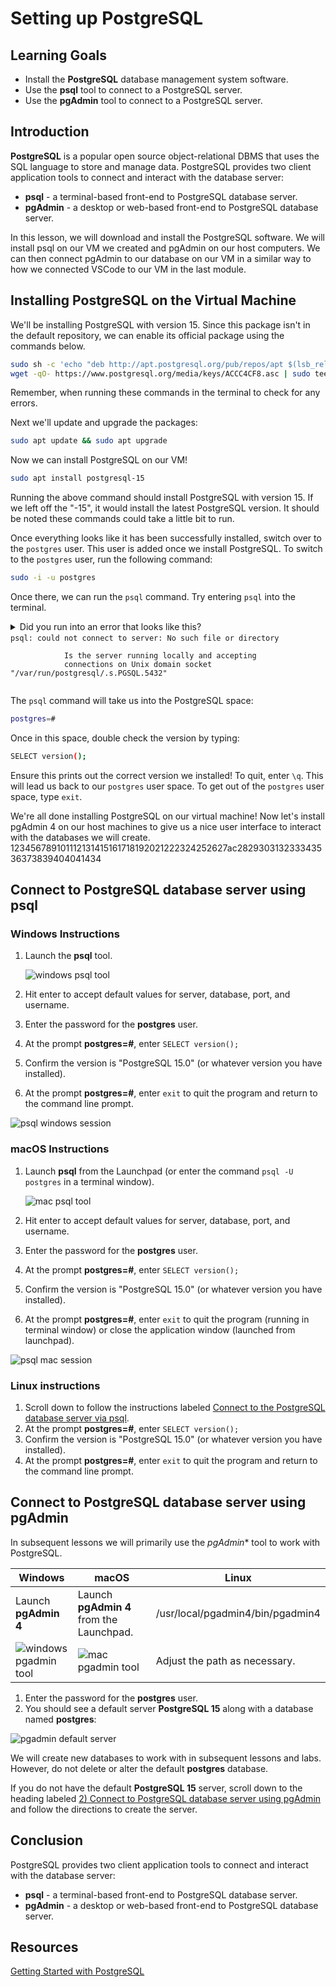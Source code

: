 # Setting up PostgreSQL

## Learning Goals

- Install the **PostgreSQL** database management system software.
- Use the **psql** tool to connect to a PostgreSQL server.
- Use the **pgAdmin** tool to connect to a PostgreSQL server.

## Introduction

**PostgreSQL** is a popular open source object-relational DBMS that uses the
SQL language to store and manage data. PostgreSQL provides two client
application tools to connect and interact with the database server:

- **psql** - a terminal-based front-end to PostgreSQL database server.
- **pgAdmin** - a desktop or web-based front-end to PostgreSQL database server.

In this lesson, we will download and install the PostgreSQL software. We will
install psql on our VM we created and pgAdmin on our host computers. We can then
connect pgAdmin to our database on our VM in a similar way to how we connected
VSCode to our VM in the last module.

## Installing PostgreSQL on the Virtual Machine

We'll be installing PostgreSQL with version 15. Since this package isn't in the
default repository, we can enable its official package using the commands below.

```bash
sudo sh -c 'echo "deb http://apt.postgresql.org/pub/repos/apt $(lsb_release -cs)-pgdg main" > /etc/apt/sources.list.d/pgdg.list'
wget -qO- https://www.postgresql.org/media/keys/ACCC4CF8.asc | sudo tee /etc/apt/trusted.gpg.d/pgdg.asc &>/dev/null
```

Remember, when running these commands in the terminal to check for any errors.

Next we'll update and upgrade the packages:

```bash
sudo apt update && sudo apt upgrade
```

Now we can install PostgreSQL on our VM!

```bash
sudo apt install postgresql-15
```

Running the above command should install PostgreSQL with version 15. If we left
off the "-15", it would install the latest PostgreSQL version. It should be
noted these commands could take a little bit to run.

Once everything looks like it has been successfully installed, switch over to
the `postgres` user. This user is added once we install PostgreSQL. To switch to
the `postgres` user, run the following command:

```bash
sudo -i -u postgres
```

Once there, we can run the `psql` command. Try entering `psql` into the
terminal.

<details>
    <summary>Did you run into an error that looks like this? <br>
      <code>psql: could not connect to server: No such file or directory<br>
            Is the server running locally and accepting
            connections on Unix domain socket "/var/run/postgresql/.s.PGSQL.5432"
      </code>
    </summary>

  <p>If so, don't worry! It just means PostgreSQL is probably not running!</p>
  <p>Type <code>exit</code> to get out of the `postgres` user space and then run the command:</p>
  <code>sudo service postgresql start</code>
  <p>This can take a couple of seconds to start the PostgreSQL service. Once it has started, check the status to make sure it is running:</p>
  <code>sudo service postgresql status</code>
  <p>This might produce the following output:</p>
  <img src="https://curriculum-content.s3.amazonaws.com/pe-mod-3/setup-postgres/postgres-status.png"/>
  <p>Now go back and switch to the <code>postgres</code> user and try the <code>psql</code> command again.</p>

</details>

The `psql` command will take us into the PostgreSQL space:

```bash
postgres=#
```

Once in this space, double check the version by typing:

```bash
SELECT version();
```

Ensure this prints out the correct version we installed! To quit, enter `\q`.
This will lead us back to our `postgres` user space. To get out of the
`postgres` user space, type `exit`.

We're all done installing PostgreSQL on our virtual machine! Now let's install
pgAdmin 4 on our host machines to give us a nice user interface to interact with
the databases we will create.
123456789101112131415161718192021222324252627ac282930313233343536373839404041434

## Connect to PostgreSQL database server using **psql**

### Windows Instructions

1. Launch the **psql** tool.

   ![windows psql tool](https://curriculum-content.s3.amazonaws.com/6002/setting-up-postgres/psql.png)

2. Hit enter to accept default values for server, database, port, and username.
3. Enter the password for the **postgres** user.
4. At the prompt **postgres=#**, enter `SELECT version();`
5. Confirm the version is "PostgreSQL 15.0" (or whatever version you have
   installed).
6. At the prompt **postgres=#**, enter `exit` to quit the program and return to
   the command line prompt.

![psql windows session](https://curriculum-content.s3.amazonaws.com/6002/setting-up-postgres/windows_psql_session.jpg)

### macOS Instructions

1. Launch **psql** from the Launchpad (or enter the command `psql -U postgres`
   in a terminal window).

   ![mac psql tool](https://curriculum-content.s3.amazonaws.com/6002/setting-up-postgres/psql_mac.png)

2. Hit enter to accept default values for server, database, port, and username.
3. Enter the password for the **postgres** user.
4. At the prompt **postgres=#**, enter `SELECT version();`
5. Confirm the version is "PostgreSQL 15.0" (or whatever version you have
   installed).
6. At the prompt **postgres=#**, enter `exit` to quit the program (running in
   terminal window) or close the application window (launched from launchpad).

![psql mac session](https://curriculum-content.s3.amazonaws.com/6002/setting-up-postgres/mac_psql_session.png)

### Linux instructions

1. Scroll down to follow the instructions labeled
   [Connect to the PostgreSQL database server via psql](https://www.postgresqltutorial.com/postgresql-getting-started/install-postgresql-linux/).
2. At the prompt **postgres=#**, enter `SELECT version();`
3. Confirm the version is "PostgreSQL 15.0" (or whatever version you have
   installed).
4. At the prompt **postgres=#**, enter `exit` to quit the program and return to
   the command line prompt.

## Connect to PostgreSQL database server using **pgAdmin**

In subsequent lessons we will primarily use the *pgAdmin** tool to work with
PostgreSQL.

| Windows                                                                                                   | macOS                                                                                                     | Linux                            |
|-----------------------------------------------------------------------------------------------------------|-----------------------------------------------------------------------------------------------------------|----------------------------------|
| Launch **pgAdmin 4**                                                                                      | Launch **pgAdmin 4** from the Launchpad.                                                                  | /usr/local/pgadmin4/bin/pgadmin4 |
| ![windows pgadmin tool](https://curriculum-content.s3.amazonaws.com/6002/setting-up-postgres/pgadmin.png) | ![mac pgadmin tool](https://curriculum-content.s3.amazonaws.com/6002/setting-up-postgres/pgadmin_mac.png) | Adjust the path as necessary.    |

1. Enter the password for the **postgres** user.
2. You should see a default server **PostgreSQL 15** along with a database named
   **postgres**:

![pgadmin default server](https://curriculum-content.s3.amazonaws.com/6002/setting-up-postgres/pgadmindefaultserver.png)

We will create new databases to work with in subsequent lessons and labs.
However, do not delete or alter the default **postgres** database.

If you do not have the default **PostgreSQL 15** server, scroll down to the
heading labeled
[2) Connect to PostgreSQL database server using pgAdmin](https://www.postgresqltutorial.com/postgresql-getting-started/connect-to-postgresql-database/)
and follow the directions to create the server.

## Conclusion

PostgreSQL provides two client application tools to connect and interact with
the database server:

- **psql** - a terminal-based front-end to PostgreSQL database server.
- **pgAdmin** - a desktop or web-based front-end to PostgreSQL database server.

## Resources

[Getting Started with PostgreSQL](https://www.postgresqltutorial.com/postgresql-getting-started/)
